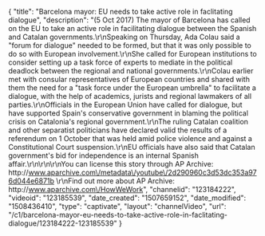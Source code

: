 {
    "title": "Barcelona mayor: EU needs to take active role in faclitating dialogue",
    "description": "(5 Oct 2017) The mayor of Barcelona has called on the EU to take an active role in facilitating dialogue between the Spanish and Catalan governments.\r\nSpeaking on Thursday, Ada Colau said a \"forum for dialogue\" needed to be formed, but that it was only possible to do so with European involvement.\r\nShe called for European institutions to consider setting up a task force of experts to mediate in the political deadlock between the regional and national governments.\r\nColau earlier met with consular representatives of European countries and shared with them the need for a \"task force under the European umbrella\" to facilitate a dialogue, with the help of academics, jurists and regional lawmakers of all parties.\r\nOfficials in the European Union have called for dialogue, but have supported Spain's conservative government in blaming the political crisis on Catalonia's regional government.\r\nThe ruling Catalan coalition and other separatist politicians have declared valid the results of a referendum on 1 October that was held amid police violence and against a Constitutional Court suspension.\r\nEU officials have also said that Catalan government's bid for independence is an internal Spanish affair.\r\n\r\n\r\nYou can license this story through AP Archive: http:\/\/www.aparchive.com\/metadata\/youtube\/2d290960c3d53dc353a976d044e6871b \r\nFind out more about AP Archive: http:\/\/www.aparchive.com\/HowWeWork",
    "channelid": "123184222",
    "videoid": "123185539",
    "date_created": "1507659152",
    "date_modified": "1508436410",
    "type": "captivate",
    "layout": "channelVideo",
    "url": "\/c1\/barcelona-mayor-eu-needs-to-take-active-role-in-faclitating-dialogue\/123184222-123185539"
}